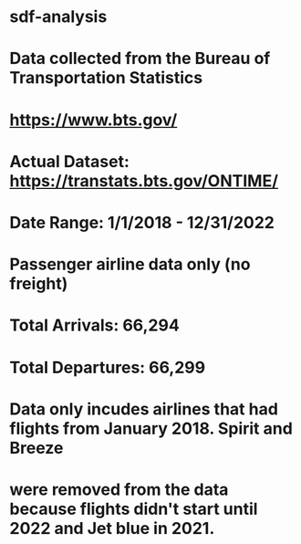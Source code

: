 # sdf-analysis
# Data collected from the Bureau of Transportation Statistics
# https://www.bts.gov/
# Actual Dataset: https://transtats.bts.gov/ONTIME/
#     Date Range: 1/1/2018 - 12/31/2022
# Passenger airline data only (no freight)
#   Total Arrivals: 66,294
# Total Departures: 66,299
#
# Data only incudes airlines that had flights from January 2018. Spirit and Breeze 
# were removed from the data because flights didn't start until 2022 and Jet blue in 2021.